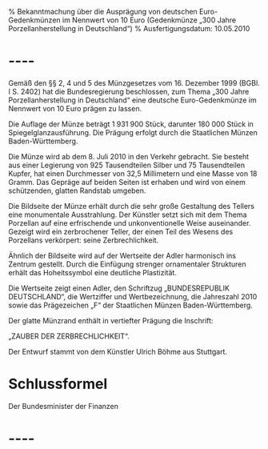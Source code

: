 % Bekanntmachung über die Ausprägung von deutschen Euro-Gedenkmünzen im Nennwert von 10 Euro (Gedenkmünze „300 Jahre Porzellanherstellung in Deutschland“)
% Ausfertigungsdatum: 10.05.2010
 
# ----

Gemäß den §§ 2, 4 und 5 des Münzgesetzes vom 16. Dezember 1999 (BGBl. I S. 2402) hat die Bundesregierung beschlossen, zum Thema „300 Jahre Porzellanherstellung in Deutschland“ eine deutsche Euro-Gedenkmünze im Nennwert von 10 Euro prägen zu lassen.

Die Auflage der Münze beträgt 1 931 900 Stück, darunter 180 000 Stück in Spiegelglanzausführung. Die Prägung erfolgt durch die Staatlichen Münzen Baden-Württemberg.

Die Münze wird ab dem 8. Juli 2010 in den Verkehr gebracht. Sie besteht aus einer Legierung von 925 Tausendteilen Silber und 75 Tausendteilen Kupfer, hat einen Durchmesser von 32,5 Millimetern und eine Masse von 18 Gramm. Das Gepräge auf beiden Seiten ist erhaben und wird von einem schützenden, glatten Randstab umgeben.

Die Bildseite der Münze erhält durch die sehr große Gestaltung des Tellers eine monumentale Ausstrahlung. Der Künstler setzt sich mit dem Thema Porzellan auf eine erfrischende und unkonventionelle Weise auseinander. Gezeigt wird ein zerbrochener Teller, der einen Teil des Wesens des Porzellans verkörpert: seine Zerbrechlichkeit.

Ähnlich der Bildseite wird auf der Wertseite der Adler harmonisch ins Zentrum gestellt. Durch die Einfügung strenger ornamentaler Strukturen erhält das Hoheitssymbol eine deutliche Plastizität.

Die Wertseite zeigt einen Adler, den Schriftzug „BUNDESREPUBLIK DEUTSCHLAND“, die Wertziffer und Wertbezeichnung, die Jahreszahl 2010 sowie das Prägezeichen „F“ der Staatlichen Münzen Baden-Württemberg.

Der glatte Münzrand enthält in vertiefter Prägung die Inschrift:

„ZAUBER DER ZERBRECHLICHKEIT“.

Der Entwurf stammt von dem Künstler Ulrich Böhme aus Stuttgart.

# Schlussformel

Der Bundesminister der Finanzen

# ----
